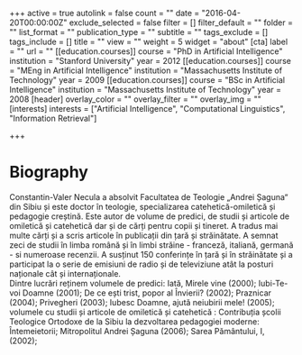 +++
active = true
autolink = false
count = ""
date = "2016-04-20T00:00:00Z"
exclude_selected = false
filter = []
filter_default = ""
folder = ""
list_format = ""
publication_type = ""
subtitle = ""
tags_exclude = []
tags_include = []
title = ""
view = ""
weight = 5
widget = "about"
[cta]
label = ""
url = ""
[[education.courses]]
course = "PhD in Artificial Intelligence"
institution = "Stanford University"
year = 2012
[[education.courses]]
course = "MEng in Artificial Intelligence"
institution = "Massachusetts Institute of Technology"
year = 2009
[[education.courses]]
course = "BSc in Artificial Intelligence"
institution = "Massachusetts Institute of Technology"
year = 2008
[header]
overlay_color = ""
overlay_filter = ""
overlay_img = ""
[interests]
interests = ["Artificial Intelligence", "Computational Linguistics", "Information Retrieval"]

+++
# Biography

Constantin-Valer Necula a absolvit Facultatea de Teologie „Andrei Șaguna“ din Sibiu și este doctor în teologie, specializarea catehetică-omiletică și pedagogie creștină. Este autor de volume de predici, de studii și articole de omiletică și catehetică dar și de cărți pentru copii și tineret. A tradus mai multe cărți și a scris articole în publicații din țară și străinătate. A semnat zeci de studii în limba română și în limbi străine - franceză, italiană, germană - si numeroase recenzii. A susținut 150 conferințe în țară și în străinătate și a participat la o serie de emisiuni de radio și de televiziune atât la posturi naționale cât și internaționale.  
Dintre lucrări reținem volumele de predici: Iată, Mirele vine (2000); Iubi-Te-voi Doamne (2001); De ce ești trist, popor al Învierii? (2002); Praznicar (2004); Privegheri (2003); Iubesc Doamne, ajută neiubirii mele! (2005); volumele cu studii și articole de omiletică și catehetică : Contribuția școlii Teologice Ortodoxe de la Sibiu la dezvoltarea pedagogiei moderne: Întemeietorii; Mitropolitul Andrei Șaguna (2006); Sarea Pământului, I, (2002);